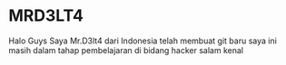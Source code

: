 # MRD3LT4
Halo Guys Saya Mr.D3lt4 dari Indonesia telah membuat git baru saya ini masih dalam tahap pembelajaran di bidang hacker salam kenal
